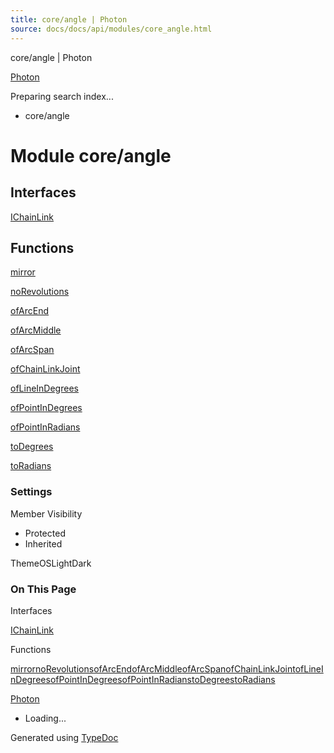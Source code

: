```yaml
---
title: core/angle | Photon
source: docs/docs/api/modules/core_angle.html
---
```


core/angle | Photon

[Photon](../index.html)




Preparing search index...

* core/angle

# Module core/angle

## Interfaces

[IChainLink](../interfaces/core_angle.IChainLink.html)

## Functions

[mirror](../functions/core_angle.mirror.html)


[noRevolutions](../functions/core_angle.noRevolutions.html)


[ofArcEnd](../functions/core_angle.ofArcEnd.html)


[ofArcMiddle](../functions/core_angle.ofArcMiddle.html)


[ofArcSpan](../functions/core_angle.ofArcSpan.html)


[ofChainLinkJoint](../functions/core_angle.ofChainLinkJoint.html)


[ofLineInDegrees](../functions/core_angle.ofLineInDegrees.html)


[ofPointInDegrees](../functions/core_angle.ofPointInDegrees.html)


[ofPointInRadians](../functions/core_angle.ofPointInRadians.html)


[toDegrees](../functions/core_angle.toDegrees.html)


[toRadians](../functions/core_angle.toRadians.html)

### Settings

Member Visibility

* Protected
* Inherited

ThemeOSLightDark

### On This Page

Interfaces

[IChainLink](#ichainlink)

Functions

[mirror](#mirror)[noRevolutions](#norevolutions)[ofArcEnd](#ofarcend)[ofArcMiddle](#ofarcmiddle)[ofArcSpan](#ofarcspan)[ofChainLinkJoint](#ofchainlinkjoint)[ofLineInDegrees](#oflineindegrees)[ofPointInDegrees](#ofpointindegrees)[ofPointInRadians](#ofpointinradians)[toDegrees](#todegrees)[toRadians](#toradians)

[Photon](../index.html)

* Loading...

Generated using [TypeDoc](https://typedoc.org/)

